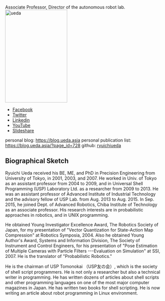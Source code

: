 Associate Professor, Director of the autonomous robot lab.
<a href="https://lab.ueda.asia/wp-content/uploads/2015/09/ueda.jpg"><img src="https://lab.ueda.asia/wp-content/uploads/2015/09/ueda-200x300.jpg" alt="ueda" width="200" height="300" class="alignright size-medium wp-image-106" /></a>

<div class="social-profile">
 <ul>
 <li class="facebook"><a href="https://www.facebook.com/%E4%B8%8A%E7%94%B0-%E9%9A%86%E4%B8%80-675930229170437/timeline/" title="Facebook" target="_blank">Facebook</a></li>
 <li class="twitter"><a href="https://twitter.com/ryuichiueda" title="Twitter" target="_blank">Twitter</a></li>
 <li class="linkedin"><a href="https://www.linkedin.com/profile/view?id=172472847" title="Linkedin" target="_blank">Linkedin</a></li>
 <li class="you-tube"><a href="https://www.youtube.com/user/ryuichiueda/videos" title="YouTube" target="_blank">YouTube</a></li>
 <li class="slideshare"><a href="http://www.slideshare.net/ryuichiueda" title="Slideshare" target="_blank">Slideshare</a></li>
 </ul>
</div>

<div style="clear:both" />

personal blog: <a href="https://blog.ueda.asia" target="_blank">https://blog.ueda.asia</a>
personal publication list: <a href="https://blog.ueda.asia/?page_id=728" target="_blank">https://blog.ueda.asia/?page_id=728</a>
github: <a target="_blank" href="https://github.com/ryuichiueda">ryuichiueda</a>



<h2>Biographical Sketch</h2>

Ryuichi Ueda received his BE, ME, and PhD in Precision Engineering from University of Tokyo, in 2001, 2003, and 2007. He worked in Univ. of Tokyo as an assistant professor from 2004 to 2009, and in Universal Shell Programming (USP) Laboratory Ltd. as a researcher from 2009 to 2013. He was an assistant professor of Advanced Institute of Industrial Technology and the advisory fellow of USP Lab. from Aug. 2013 to Aug. 2015. In Sep. 2015, he joined Dept. of Advanced Robotics, Chiba Institute of Technology as an associate professor. His research interests are in probabilistic approaches in robotics, and in UNIX programming.

He obtained Young Investigator Excellence Award, The Robotics Society of Japan, for my presentation of "Vector Quantization for State-Action Map Compression" at Robotics Symposia, 2004. Also he obtained Young Author's Award, Systems and Information Division, The Society of Instrument and Control Engineers, for his presentation of "Pose Estimation of Multiple Cameras with Particle Filters ---Evaluation on Simulation" at SSI, 2007. He is the translator of "Probabilistic Robotics."

He is the chairman of USP Tomonokai （USP友の会）, which is the society of shell script programmers. He is not only a researcher but also a technical writer in programming. He has written dozens of articles about shell scripts and other programming languages on one of the most major computer magazines in Japan. He has written two books for shell scripting. He is now writing an article about robot programming in Linux environment.
